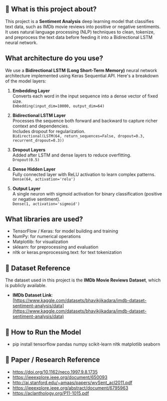 ## 📌 What is this project about? 
This project is a **Sentiment Analysis** deep learning model that classifies text data, such as IMDb movie reviews into positive or negative sentiments. It uses natural language processing (NLP) techniques to clean, tokenize, and preprocess the text data before feeding it into a Bidirectional LSTM neural network.
## What architecture do you use?
We use a **Bidirectional LSTM (Long Short-Term Memory)** neural network architecture implemented using Keras Sequential API. Here's a breakdown of the model layers: 
  
1. **Embedding Layer**  
   Converts each word in the input sequence into a dense vector of fixed size.  
   `Embedding(input_dim=10000, output_dim=64)`

2. **Bidirectional LSTM Layer**  
   Processes the sequence both forward and backward to capture richer context and dependencies.  
   Includes dropout for regularization.  
   `Bidirectional(LSTM(64, return_sequences=False, dropout=0.3, recurrent_dropout=0.3))`

3. **Dropout Layers**  
   Added after LSTM and dense layers to reduce overfitting.  
   `Dropout(0.5)`

4. **Dense Hidden Layer**  
   Fully connected layer with ReLU activation to learn complex patterns.  
   `Dense(64, activation='relu')`

5. **Output Layer**  
   A single neuron with sigmoid activation for binary classification (positive or negative sentiment).  
   `Dense(1, activation='sigmoid')`
## What libraries are used?
- TensorFlow / Keras: for model building and training
- NumPy: for numerical operations
- Matplotlib: for visualization 
- sklearn: for preprocessing and evaluation 
- nltk or keras.preprocessing.text: for text tokenization 
## 📂 Dataset Reference
The dataset used in this project is the **IMDb Movie Reviews Dataset**, which is publicly available.

- **IMDb Dataset Link**: [https://www.kaggle.com/datasets/bhavikjikadara/imdb-dataset-sentiment-analysis/data](https://www.kaggle.com/datasets/bhavikjikadara/imdb-dataset-sentiment-analysis/data)
## 🚀 How to Run the Model
- pip install tensorflow pandas numpy scikit-learn nltk matplotlib seaborn

## 📄 Paper / Research Reference
- https://doi.org/10.1162/neco.1997.9.8.1735
- https://ieeexplore.ieee.org/document/650093
- http://ai.stanford.edu/~amaas/papers/wvSent_acl2011.pdf
- https://ieeexplore.ieee.org/abstract/document/6795963
- https://aclanthology.org/P11-1015.pdf
